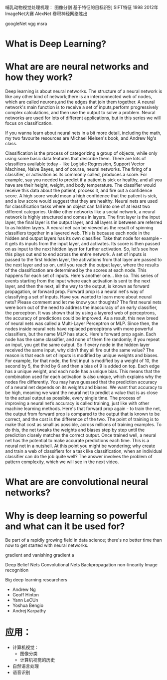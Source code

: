 
哺乳动物视觉处理机理：
图像分割
基于特征的目标识别 SIFT特征
1998
2012年ImageNet大赛 AlexNet 卷积神经网络胜出

googleNet vgg
msra
# What is Deep Learning?
# What are are neural networks and how they work?

Deep learning is about neural networks.
The structure of a neural network is like any other kind of network;there is an interconnected web of nodes, which are called neurons,and the edges that join them together.
A neural network's main function is to receive a set of inputs,perform progressively complex calculations,
and then use the output to solve a problem.
Neural networks are used for lots of different applications, but in this series we will focus on classification.

If you wanna learn about neural nets in a bit more detail, including the math,
my two favourite resources are Michael Nielsen's book, and Andrew Ng's class.



Classification is the process of categorizing a group of objects, while only using some basic data features that describe them.
There are lots of classifiers available today - like Logistic Regression, Support Vector Machines, Naive Bayes, and of course, neural networks.
The firing of a classifier, or activation as its commonly called, produces a score.
For example, say you needed to predict if a patient is sick or healthy, and all you have are their height, weight, and body temperature. The classifier would receive this data about the patient, process it, and fire out a confidence score. A high score would mean a high confidence that the patient is sick, and a low score would suggest that they are healthy.
Neural nets are used for classification tasks where an object can fall
into one of at least two different categories.
Unlike other networks like a social network,
a neural network is highly structured and comes in layers.
The first layer is the input layer,
the final layer is the output layer,
and all layers in between are referred to as hidden layers.
A neural net can be viewed as the result of spinning classifiers together in a layered web.
This is because each node in the hidden and output layers has its own classifier.
Take that node for example -
it gets its inputs from the input layer, and activates.
Its score is then passed on as input to the next hidden layer for further activation.
So,
let’s see how this plays out end to end across the entire network.
A set of inputs is passed to the first hidden layer,
the activations from that layer are passed to the next layer and so on,
until you reach the output layer,
where the results of the classification are determined by the scores at each node.
This happens for each set of inputs.
Here's another one...
like so.
This series of events starting from the input where each activation is sent to the next layer,
and then the next, all the way to the output,
is known as forward propagation, or forward prop.
Forward prop is a neural net's way of classifying a set of inputs.
Have you wanted to learn more about neural nets?
Please comment and let me know your thoughts?
The first neural nets were born out of the need to address the inaccuracy of an early classifier, the perceptron.
It was shown that by using a layered web of perceptrons,
the accuracy of predictions could be improved.
As a result, this new breed of neural nets was called a Multi-Layer Perceptron or MLP.
Since then, the nodes inside neural nets have replaced perceptrons with more powerful classifiers,
but the name MLP has stuck.
Here's forward prop again.
Each node has the same classifier, and none of them fire randomly;
if you repeat an input, you get the same output.
So if every node in the hidden layer received the same input,
why didn’t they all fire out the same value?
The reason is that each set of inputs is modified by unique weights and biases.
For example, for that node,
the first input is modified by a weight of 10,
the second by 5, the third by 6 and then a bias of 9 is added on top.
Each edge has a unique weight, and each node has a unique bias.
This means that the combination used for each activation is also unique,
which explains why the nodes fire differently.
You may have guessed that the prediction accuracy of a neural net depends on its weights and biases.
We want that accuracy to be high,
meaning we want the neural net to predict a value that is as close to the actual output as possible,
every single time.
The process of improving a neural net’s accuracy is called training,
just like with other machine learning methods.
Here's that forward prop again -
to train the net, the output from forward prop is compared to the output that is known to be correct,
and the cost is the difference of the two.
The point of training is to make that cost as small as possible, across millions of training examples.
To do this, the net tweaks the weights and biases step by step
until the prediction closely matches the correct output.
Once trained well, a neural net has the potential to make accurate predictions each time.
This is a neural net in a nutshell.
At this point you might be wondering;
why create and train a web of classifiers for a task like classification,
when an individual classifier can do the job quite well?
The answer involves the problem of pattern complexity, which we will see in the next video.

# What are are convolutional neural networks?

# Why is deep learning so powerful and what can it be used for?
Be part of a rapidly growing field in data science; there's no better time than now to get started with neural networks.

gradient and vanishing gradient a

Deep Belief Nets
Convolutional Nets
Backpropagation
non-linearity
Image recognition

Big deep learning researchers
* Andrew Ng
* Geoff Hinton
* Yann LeCUn
* Yoshua Bengio
* Andrej Karpathy


# 应用：
* 计算机视觉：
    * 图像分类
    * 计算机视觉的历史
* 自然语言处理
* 语音识别